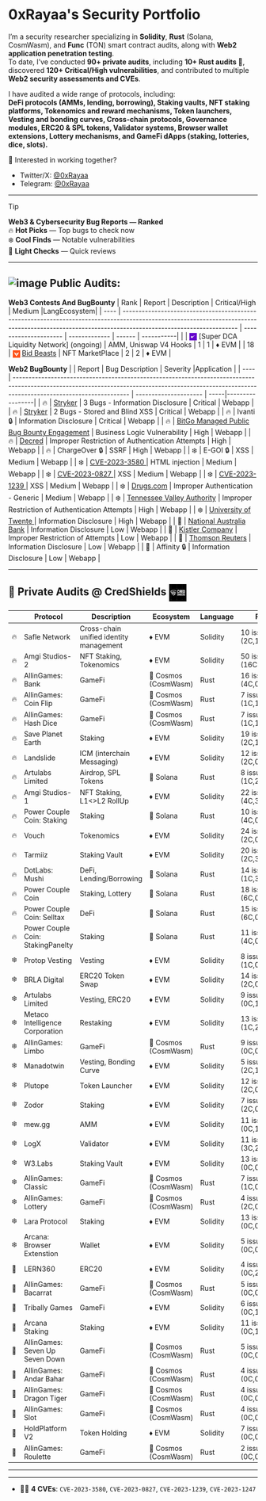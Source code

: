 # 0xRayaa's Security Portfolio

I’m a security researcher specializing in **Solidity**, **Rust** (Solana, CosmWasm), and **Func** (TON) smart contract audits, along with **Web2 application penetration testing**.  
To date, I’ve conducted **90+ private audits**, including **10+ Rust audits 🦀**, discovered **120+ Critical/High vulnerabilities**, and contributed to multiple **Web2 security assessments and CVEs**.

I have audited a wide range of protocols, including:  
**DeFi protocols (AMMs, lending, borrowing), Staking vaults, NFT staking platforms, Tokenomics and reward mechanisms, Token launchers, Vesting and bonding curves, Cross-chain protocols, Governance modules, ERC20 & SPL tokens, Validator systems, Browser wallet extensions, Lottery mechanisms, and GameFi dApps (staking, lotteries, dice, slots).**

📩 Interested in working together?  
- Twitter/X: [@0xRayaa](https://x.com/OxRayaa)  
- Telegram: [@0xRayaa](https://t.me/OxRayaa)  

---

> [!TIP]  
> **Web3 & Cybersecurity Bug Reports — Ranked**  
> 🔥 **Hot Picks** — Top bugs to check now  
> ❄️ **Cool Finds** — Notable vulnerabilities  
> 💨 **Light Checks** — Quick reviews  

---

## <img width="30" height="30" alt="image" src="https://github.com/user-attachments/assets/563348d5-ce37-4925-86a9-59e4686f9c6f" /> Public Audits:

**Web3 Contests And BugBounty**
| Rank | Report                                                                                                                                                                                           | Description           | Critical/High | Medium |LangEcosystem|
| ---- | ------------------------------------------------------------------------------------------------------------------------------------------------------------------------------------------------ | --------------------- | ------------- | ------ | -----------| 
|      | <img src="Icons/sherlock.jpg" align="center" width=15 height=15> [Super DCA Liquidity Network] (ongoing)                                                                                         | AMM, Uniswap V4 Hooks | 1             | 1      | ♦ EVM   |
| 18   | <img src="Icons/codehawks.jpg" align="center" width=15 height=15> [Bid Beasts](https://codehawks.cyfrin.io/c/2025-09-bid-beasts/results?lt=contest&page=1&sc=xp&sj=reward&t=leaderboard)         | NFT MarketPlace       | 2             | 2      | ♦ EVM   |

**Web2 BugBounty**
|  | Report                                                                                                                                                                                           | Bug Description | Severity |Application |
| ---- | ------------------------------------------------------------------------------------------------------------------------------------------------------------------------------------------------ | --------------------- | -----|-----------------| 
|   🔥 |    [Stryker](https://bugcrowd.com/h/Sanket_722)  |    3 Bugs - Information Disclosure    |    Critical     |   Webapp    |
|   🔥 |    [Stryker](https://bugcrowd.com/h/Sanket_722)  |    2 Bugs - Stored and Blind XSS    |    Critical     |   Webapp    |
|   🔥 |    Ivanti🔒  |   Information Disclosure    |    Critical     |   Webapp    |
|   🔥 |    [BitGo Managed Public Bug Bounty Engagement](https://bugcrowd.com/h/Sanket_722)  |   Business Logic Vulnerability    |    High     |   Webapp    |
|   🔥 |    [Decred](https://bounty.decred.org/hall-of-fame/)  |  Improper Restriction of Authentication Attempts    |    High     |   Webapp    |
|   🔥 |  ChargeOver 🔒  |    SSRF    |    High     |   Webapp    |
|  ❄️  |    E-GOI 🔒  |    XSS    |    Medium        |  Webapp  |
|  ❄️  |    [CVE-2023-3580 ](https://nvd.nist.gov/vuln/detail/CVE-2023-3580) |    HTML injection    |    Medium        |  Webapp  |
|  ❄️  |    [CVE-2023-0827 ](https://nvd.nist.gov/vuln/detail/CVE-2023-0827) |    XSS    |    Medium        |  Webapp  |
|  ❄️  |    [CVE-2023-1239 ](https://nvd.nist.gov/vuln/detail/CVE-2023-1239) |    XSS    |    Medium        |  Webapp  |
|  ❄️  |    [Drugs.com](https://hackerone.com/drugs_com/thanks#:~:text=17-,spiderweb7,-17)  |    Improper Authentication - Generic    |    Medium        |   Webapp  |
|  ❄️  |    [Tennessee Valley Authority](https://hackerone.com/reports/1276559) |    Improper Restriction of Authentication Attempts    |     High       |  Webapp  |
|  ❄️   | [University of Twente ](https://www.utwente.nl/en/cyber-safety/responsible/hall-of-fame/#:~:text=1-,sanket%20salavi,-1)      | Information Disclosure | High    | Webapp  |
|  💨  |   [ National Australia Bank](https://bugcrowd.com/engagements/nationalaustraliabankog/hall_of_fames#:~:text=sjv-,Sanket_722,-prok3z)  |    Information Disclosure    |    Low     |   Webapp    |
|  💨  |    [Kistler Company](https://bugcrowd.com/engagements/kistler-vdp/hall_of_fames#:~:text=Private%20user-,Sanket_722,-nthuong95)  |    Improper Restriction of Attempts    |    Low     |   Webapp    |
|  💨  | [Thomson Reuters](https://hackerone.com/reports/1219922)     |   Information Disclosure     |    Low     |   Webapp    |
|   💨 |    Affinity 🔒  |    Information Disclosure    |    Low     |   Webapp    |

---




## 🔐 Private Audits @ CredShields <img src="Icons/credshields.png" align="center" width=35 height=35>

|  | Protocol | Description | Ecosystem | Language | Findings | 📑 |
|------|----------|-------------|-----------|----------|----------|----|
| 🔥 | Safle Network | Cross-chain unified identity management | ♦ EVM | Solidity | 10 issues (2C,1H,3M,5L) | **[🔗](https://github.com/Credshields/audit-reports/blob/master/Safle_Final_Audit_Report.pdf)** |
| 🔥 | Amgi Studios-2 | NFT Staking, Tokenomics | ♦ EVM | Solidity | 50 issues (16C,7H,7M,20L) | **Soon** |
| 🔥 | AllinGames: Bank | GameFi | 🦀 Cosmos (CosmWasm) | Rust | 16 issues (4C,0H,5M,7L) | **[🔗](https://github.com/Credshields/audit-reports/blob/master/AllInGames_Bank_Final_Audit_Report.pdf)** |
| 🔥 | AllinGames: Coin Flip | GameFi | 🦀 Cosmos (CosmWasm) | Rust | 7 issues (1C,1H,0M,5L) | **[🔗](https://github.com/Credshields/audit-reports/blob/master/AllInGames_Coin_Flip_Final_Audit_Report.pdf)** |
| 🔥 | AllinGames: Hash Dice | GameFi | 🦀 Cosmos (CosmWasm) | Rust | 7 issues (1C,1H,0M,5L) | **[🔗](https://github.com/Credshields/audit-reports/blob/master/AllInGames_Hash_Dice_Final_Audit_Report.pdf)** |
| 🔥 | Save Planet Earth | Staking | ♦ EVM | Solidity | 19 issues (2C,1H,2M,7L) | **[🔗](https://github.com/Credshields/audit-reports/blob/master/SPE_Smart_Contract_Final_Audit_Report.pdf)** |
| 🔥 | Landslide | ICM (interchain Messaging) | ♦ EVM | Solidity | 12 issues (2C,0H,5M,5L) | **🔒** |
| 🔥 | Artulabs Limited | Airdrop, SPL Tokens | 🦀 Solana | Rust | 8 issues (1C,2H,3M,1L) | **[🔗](https://github.com/Credshields/audit-reports/blob/master/Artu_Rust_Final_Audit_Report.pdf)** |
| 🔥 | Amgi Studios-1 | NFT Staking, L1<>L2 RollUp | ♦ EVM | Solidity | 22 issues (4C,3H,2M,13L) | **Soon** |
| 🔥 | Power Couple Coin: Staking | Staking | 🦀 Solana | Rust | 10 issues (4C,0H,2M,4L) | **Soon** |
| 🔥 | Vouch | Tokenomics | ♦ EVM | Solidity | 24 issues (2C,0H,5M,17L) | **[🔗](https://github.com/Credshields/audit-reports/blob/master/Vouch_Token_and_Distribution_Final_Audit_Report.pdf)** |
| 🔥 | Tarmiiz | Staking Vault | ♦ EVM | Solidity | 20 issues (2C,3H,4M,11L) | **[🔗](https://github.com/Sanket-722/Audits/blob/main/audit-reports/pdfs/Tarmiiz_Final_Audit_Report.pdf)** |
| 🔥 | DotLabs: Mushi | DeFi, Lending/Borrowing | 🦀 Solana | Rust | 14 issues (1C,3H,4M,6L) | **[🔗](https://github.com/Credshields/audit-reports/blob/master/Mushi_V2_0_Final_Audit_Report.pdf)** |
| 🔥 | Power Couple Coin | Staking, Lottery | 🦀 Solana | Rust | 18 issues (6C,0H,3M,5L) | **[🔗](https://github.com/Credshields/audit-reports/blob/master/Lottery_Contracts_Final_Audit_Report.pdf)** |
| 🔥 | Power Couple Coin: Selltax | DeFi | 🦀 Solana | Rust | 15 issues (6C,0H,3M,6L) | **Soon** |
| 🔥 | Power Couple Coin: StakingPanelty | Staking | 🦀 Solana | Rust | 11 issues (4C,0H,1M,6L) | **Soon** |
| ❄️ | Protop Vesting | Vesting | ♦ EVM | Solidity | 8 issues (1C,0H,0M,7L) | **[🔗](https://github.com/Credshields/audit-reports/blob/master/Protop_Vesting_Contracts_Final_Audit_Report.pdf)** |
| ❄️ | BRLA Digital | ERC20 Token Swap | ♦ EVM | Solidity | 14 issues (2C,0H,3M,9L) | **[🔗](https://github.com/Credshields/audit-reports/blob/master/BRLA_Final_Audit_Report.pdf)** |
| ❄️ | Artulabs Limited | Vesting, ERC20 | ♦ EVM | Solidity | 9 issues (0C,1H,2M,5L) | **[🔗](https://github.com/Credshields/audit-reports/blob/master/Artu_Solidity_Final_Audit_Report.pdf)** |
| ❄️ | Metaco Intelligence Corporation | Restaking | ♦ EVM | Solidity | 13 issues (1C,2H,3M,7L) | **[🔗](http://github.com/Credshields/audit-reports/blob/master/Zoth_Final_Audit_Report.pdf)** |
| ❄️ | AllinGames: Limbo | GameFi | 🦀 Cosmos (CosmWasm) | Rust | 9 issues (0C,0H,2M,7L) | **[🔗](https://github.com/Credshields/audit-reports/blob/master/AllInGames_Limbo_Final_Audit_Report.pdf)** |
| ❄️ | Manadotwin | Vesting, Bonding Curve | ♦ EVM | Solidity | 5 issues (2C,1H,2M,0L) | **[🔗](https://github.com/Credshields/audit-reports/blob/master/Manadotwin_Final_Audit_Report.pdf)** |
| ❄️ | Plutope | Token Launcher | ♦ EVM | Solidity | 12 issues (2C,0H,5M,5L) | **[🔗](https://github.com/Credshields/audit-reports/blob/master/Plutope_Final_Audit_Report.pdf)** |
| ❄️ | Zodor | Staking | ♦ EVM | Solidity | 7 issues (2C,0H,1M,4L) | **[🔗](https://github.com/Credshields/audit-reports/blob/master/Zodor_Staking_Final_Audit_Report.pdf)** |
| ❄️ | mew.gg | AMM | ♦ EVM | Solidity | 11 issues (0C,1H,0M,10L) | **[🔗](https://github.com/Credshields/audit-reports/blob/master/mew.gg_Contracts_Final_Audit_Report.pdf)** |
| ❄️ | LogX | Validator | ♦ EVM | Solidity | 11 issues (3C,2H,2M,4L) | **[🔗](https://github.com/Credshields/audit-reports/blob/master/LogX_Token_Final_Report.pdf)** |
| ❄️ | W3.Labs | Staking Vault | ♦ EVM | Solidity | 13 issues (0C,0H,4M,9L) | **[🔗](https://github.com/Credshields/audit-reports/blob/master/W3.labs_Final_Audit_Report.pdf)** |
| ❄️ | AllinGames: Classic | GameFi | 🦀 Cosmos (CosmWasm) | Rust | 7 issues (1C,0H,1M,5L) | **[🔗](https://github.com/Credshields/audit-reports/blob/master/AllInGames_Classic_Dice_Final_Audit_Report.pdf)** |
| ❄️ | AllinGames: Lottery | GameFi | 🦀 Cosmos (CosmWasm) | Rust | 4 issues (2C,0H,1M,1L) | **[🔗](https://github.com/Credshields/audit-reports/blob/master/AllInGames_Lottery_Final_Audit_Report.pdf)** |
| ❄️ | Lara Protocol | Staking | ♦ EVM | Solidity | 13 issues (0C,0H,5M,8L) | **[🔗](https://github.com/Credshields/audit-reports/blob/master/Lara_Liquid_Staking_Final_Audit_Report.pdf)** |
| ❄️ | Arcana: Browser Extenstion | Wallet | ♦ EVM | Solidity | 5 issues (0C,0H,1M,4L) | **[🔗](https://github.com/Credshields/audit-reports/blob/master/Arcana_Wallet_Final_Audit_Report.pdf)** |
| 💨 | LERN360 | ERC20 | ♦ EVM | Solidity | 4 issues (0C,2H,0M,2L) | **[🔗](https://github.com/Credshields/audit-reports/blob/master/LERNToken_Final_Audit_Report.pdf)** |
| 💨 | AllinGames: Bacarrat | GameFi | 🦀 Cosmos (CosmWasm) | Rust | 5 issues (0C,0H,1M,4L) | **[🔗](https://github.com/Credshields/audit-reports/blob/master/AllInGames_Baccarat_Final_Audit_Report.pdf)** |
| 💨 | Tribally Games | GameFi | ♦ EVM | Solidity | 6 issues (0C,1H,0M,5L) | **[🔗](https://github.com/Credshields/audit-reports/blob/master/Tribally_Games_Final_Audit_Report.pdf)** |
| 💨 | Arcana Staking | Staking | ♦ EVM | Solidity | 11 issues (0C,1H,0M,10L) | **[🔗](https://github.com/Credshields/audit-reports/blob/master/Arcana_Staking_Contract_Final_Audit_Report.pdf)** |
| 💨 | AllinGames: Seven Up Seven Down | GameFi | 🦀 Cosmos (CosmWasm) | Rust | 5 issues (0C,0H,0M,5L) | **[🔗](https://github.com/Credshields/audit-reports/blob/master/AllInGames_Seven_Up_Seven_Down_Final_Audit_Report.pdf)** |
| 💨 | AllinGames: Andar Bahar | GameFi | 🦀 Cosmos (CosmWasm) | Rust | 4 issues (0C,0H,0M,4L) | **[🔗](https://github.com/Credshields/audit-reports/blob/master/AllInGames_Andar_Bahar_Final_Audit_Report.pdf)** |
| 💨 | AllinGames: Dragon Tiger | GameFi | 🦀 Cosmos (CosmWasm) | Rust | 4 issues (0C,0H,0M,4L) | **[🔗](https://github.com/Credshields/audit-reports/blob/master/AllInGames_Dragon_Tiger_Final_Audit_Report.pdf)** |
| 💨 | AllinGames: Slot | GameFi | 🦀 Cosmos (CosmWasm) | Rust | 4 issues (0C,0H,0M,4L) | **[🔗](https://github.com/Credshields/audit-reports/blob/master/AllInGames_Slots_Final_Audit_Report.pdf)** |
| 💨 | HoldPlatform V2 | Token Holding | ♦ EVM | Solidity | 7 issues (0C,0H,3M,4L) | **[🔗](https://github.com/Credshields/audit-reports/blob/master/HoldPlatform_Final_Audit_Report.pdf)** |
| 💨 | AllinGames: Roulette | GameFi | 🦀 Cosmos (CosmWasm) | Rust | 2 issues (0C,0H,0M,2L) | **[🔗](https://github.com/Credshields/audit-reports/blob/master/AllInGames_Roulette_Final_Audit_Report.pdf)** |

---

<!-- ## 🏆 Audit Contests

_Public contest portfolio (coming soon):_

| Report | Description | Critical/High | Medium | Lang-Ecosystem | Platform |
|--------|-------------|---------------|--------|----------------|----------|
| — | — | — | — | — | — |
--->
---

- 🐦‍🔥 **4 CVEs**: `CVE-2023-3580`, `CVE-2023-0827`, `CVE-2023-1239`, `CVE-2023-1247`   

